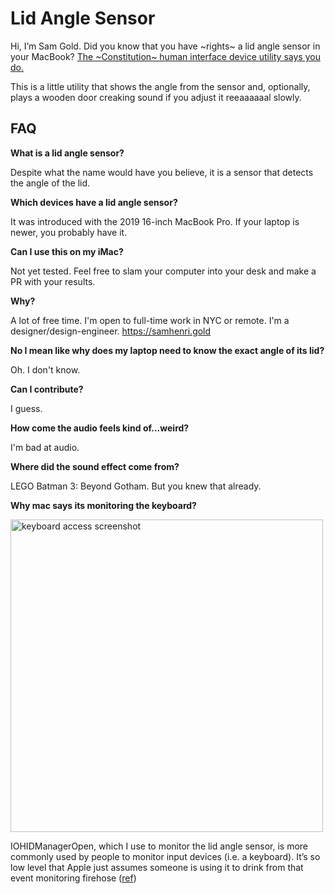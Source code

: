 # Lid Angle Sensor

Hi, I’m Sam Gold. Did you know that you have ~rights~ a lid angle sensor in your MacBook? [The ~Constitution~ human interface device utility says you do.](https://youtu.be/wqnHtGgVAUE?t=21)

This is a little utility that shows the angle from the sensor and, optionally, plays a wooden door creaking sound if you adjust it reeaaaaaal slowly.

## FAQ

**What is a lid angle sensor?**

Despite what the name would have you believe, it is a sensor that detects the angle of the lid.

**Which devices have a lid angle sensor?**

It was introduced with the 2019 16-inch MacBook Pro. If your laptop is newer, you probably have it.

**Can I use this on my iMac?**

Not yet tested. Feel free to slam your computer into your desk and make a PR with your results.

**Why?**

A lot of free time. I'm open to full-time work in NYC or remote. I'm a designer/design-engineer. https://samhenri.gold

**No I mean like why does my laptop need to know the exact angle of its lid?**

Oh. I don't know.

**Can I contribute?**

I guess.

**How come the audio feels kind of...weird?**

I'm bad at audio.

**Where did the sound effect come from?**

LEGO Batman 3: Beyond Gotham. But you knew that already.

**Why mac says its monitoring the keyboard?**

<img width="500"  alt="keyboard access screenshot" src="https://github.com/user-attachments/assets/f38978b5-147e-4818-a097-3c025a3de980" />

IOHIDManagerOpen, which I use to monitor the lid angle sensor, is more commonly used by people to monitor input devices (i.e. a keyboard). It’s so low level that Apple just assumes someone is using it to drink from that event monitoring firehose ([ref](https://x.com/theapache64/status/1964449242170479097))

